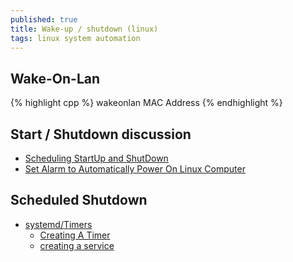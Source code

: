 ```yaml
---
published: true
title: Wake-up / shutdown (linux)
tags: linux system automation
---
```

## Wake-On-Lan

{% highlight cpp %}
wakeonlan MAC Address
{% endhighlight %}
  
## Start / Shutdown discussion
- [Scheduling StartUp and ShutDown](https://askubuntu.com/questions/83685/scheduling-startup-and-shutdown)
- [Set Alarm to Automatically Power On Linux Computer](https://www.maketecheasier.com/alarm-automatically-power-on-linux/)
  
## Scheduled Shutdown
- [systemd/Timers](https://wiki.archlinux.org/index.php/Systemd/Timers#As_a_cron_replacement)
	- [Creating A Timer](https://linuxhint.com/cron_systemd_timer/)
    - [creating a service](https://linuxhint.com/systemd_unit_file_service/)
